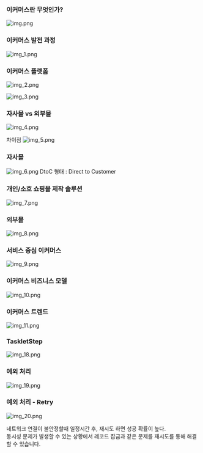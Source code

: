 ### 이커머스란 무엇인가?

![img.png](img.png)

### 이커머스 발전 과정

![img_1.png](img_1.png)

### 이커머스 플랫폼
![img_2.png](img_2.png)


![img_3.png](img_3.png)


### 자사몰 vs 외부몰
![img_4.png](img_4.png)

차이점
![img_5.png](img_5.png)

### 자사몰
![img_6.png](img_6.png)
DtoC 형태 : Direct to Customer  

### 개인/소호 쇼핑몰 제작 솔루션
![img_7.png](img_7.png)

### 외부몰
![img_8.png](img_8.png)


### 서비스 중심 이커머스
![img_9.png](img_9.png)

### 이커머스 비즈니스 모델
![img_10.png](img_10.png)  

### 이커머스 트렌드
![img_11.png](img_11.png)

### TaskletStep
![img_18.png](img_18.png)


### 예외 처리  
![img_19.png](img_19.png)


### 예외 처리 - Retry
![img_20.png](img_20.png) 

네트워크 연결이 불안정할때 일정시간 후, 재시도 하면 성공 확률이 높다.  
동시성 문제가 발생할 수 있는 상황에서 레코드 잡금과 같은 문제를 재시도를 통해 해결할 수 있습니다.  

